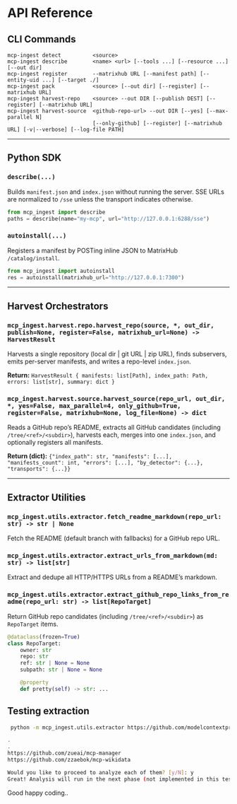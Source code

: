 # API Reference

## CLI Commands

```text
mcp-ingest detect          <source>
mcp-ingest describe        <name> <url> [--tools ...] [--resource ...] [--out dir]
mcp-ingest register        --matrixhub URL [--manifest path] [--entity-uid ...] [--target ./]
mcp-ingest pack            <source> [--out dir] [--register] [--matrixhub URL]
mcp-ingest harvest-repo    <source> --out DIR [--publish DEST] [--register] [--matrixhub URL]
mcp-ingest harvest-source  <github-repo-url> --out DIR [--yes] [--max-parallel N]
                           [--only-github] [--register] [--matrixhub URL] [-v|--verbose] [--log-file PATH]
````

---

## Python SDK

### `describe(...)`

Builds `manifest.json` and `index.json` without running the server. SSE URLs are normalized to `/sse` unless the transport indicates otherwise.

```python
from mcp_ingest import describe
paths = describe(name="my-mcp", url="http://127.0.0.1:6288/sse")
```

### `autoinstall(...)`

Registers a manifest by POSTing inline JSON to MatrixHub `/catalog/install`.

```python
from mcp_ingest import autoinstall
res = autoinstall(matrixhub_url="http://127.0.0.1:7300")
```

---

## Harvest Orchestrators

### `mcp_ingest.harvest.repo.harvest_repo(source, *, out_dir, publish=None, register=False, matrixhub_url=None) -> HarvestResult`

Harvests a single repository (local dir | git URL | zip URL), finds subservers, emits per-server manifests, and writes a repo-level `index.json`.

**Return:** `HarvestResult { manifests: list[Path], index_path: Path, errors: list[str], summary: dict }`

### `mcp_ingest.harvest.source.harvest_source(repo_url, out_dir, *, yes=False, max_parallel=4, only_github=True, register=False, matrixhub=None, log_file=None) -> dict`

Reads a GitHub repo’s README, extracts all GitHub candidates (including `/tree/<ref>/<subdir>`), harvests each, merges into one `index.json`, and optionally registers all manifests.

**Return (dict):** `{"index_path": str, "manifests": [...], "manifests_count": int, "errors": [...], "by_detector": {...}, "transports": {...}}`

---

## Extractor Utilities

### `mcp_ingest.utils.extractor.fetch_readme_markdown(repo_url: str) -> str | None`

Fetch the README (default branch with fallbacks) for a GitHub repo URL.

### `mcp_ingest.utils.extractor.extract_urls_from_markdown(md: str) -> list[str]`

Extract and dedupe all HTTP/HTTPS URLs from a README’s markdown.

### `mcp_ingest.utils.extractor.extract_github_repo_links_from_readme(repo_url: str) -> list[RepoTarget]`

Return GitHub repo candidates (including `/tree/<ref>/<subdir>`) as `RepoTarget` items.

```python
@dataclass(frozen=True)
class RepoTarget:
    owner: str
    repo: str
    ref: str | None = None
    subpath: str | None = None

    @property
    def pretty(self) -> str: ...
```

## Testing extraction
```bash
 python -m mcp_ingest.utils.extractor https://github.com/modelcontextprotocol/servers
```

```bash
.
.
https://github.com/zueai/mcp-manager
https://github.com/zzaebok/mcp-wikidata

Would you like to proceed to analyze each of them? [y/N]: y
Great! Analysis will run in the next phase (not implemented in this test mode).

```
Good happy coding..